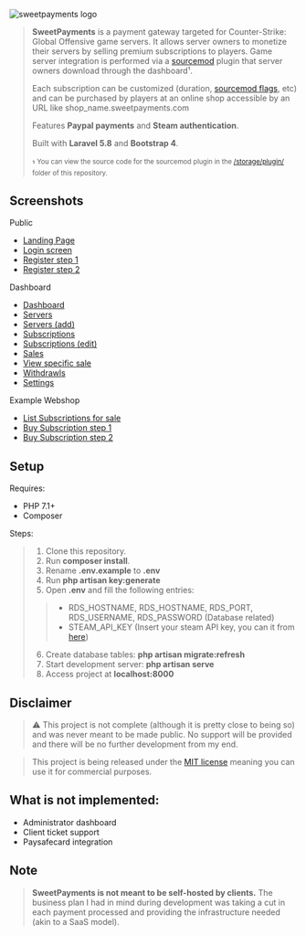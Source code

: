 ![sweetpayments logo](https://i.imgur.com/xvZotOF.png)

> **SweetPayments** is a payment gateway targeted for Counter-Strike: Global Offensive game servers. 
> It allows server owners to monetize their servers by selling premium subscriptions to players. Game server integration is performed via a [sourcemod](https://www.sourcemod.net/) plugin that server owners download through the dashboard¹.
>
> Each subscription can be customized (duration, [sourcemod flags](https://wiki.alliedmods.net/Adding_Admins_(SourceMod)), etc) and can be purchased by players at an online shop accessible by an URL like shop_name.sweetpayments.com
>
> Features **Paypal payments** and **Steam authentication**.
>
> Built with **Laravel 5.8** and **Bootstrap 4**.
> <br>
> <br>
> ¹ <sup>You can view the source code for the sourcemod plugin in the [/storage/plugin/](https://github.com/Erroler/SweetPayments/tree/master/storage/plugin) folder of this repository.</sup>

## Screenshots

Public

- [Landing Page](https://i.imgur.com/7UMvyBF.png)
- [Login screen](https://i.imgur.com/l5Q1rWX.png)
- [Register step 1](https://i.imgur.com/PSNSDio.png)
- [Register step 2](https://i.imgur.com/56nVEdQ.png)

Dashboard
- [Dashboard](https://i.imgur.com/nFODYkL.png)
- [Servers](https://i.imgur.com/9RXdmOK.png)
- [Servers (add)](https://i.imgur.com/Ysfrl8d.png)
- [Subscriptions](https://i.imgur.com/5RIDkHv.png)
- [Subscriptions (edit)](https://i.imgur.com/ObjnVpm.png)
- [Sales](https://i.imgur.com/ReG7ZhE.png)
- [View specific sale](https://i.imgur.com/dsldFiX.png)
- [Withdrawls](https://i.imgur.com/EaipcjG.png)
- [Settings](https://i.imgur.com/HDeTBM6.png)

Example Webshop
- [List Subscriptions for sale](https://i.imgur.com/UDG50ul.png)
- [Buy Subscription step 1](https://i.imgur.com/dlVujP6.png)
- [Buy Subscription step 2](https://i.imgur.com/39Uzors.png)

## Setup

Requires: 

* PHP 7.1+
* Composer

Steps:

> 1. Clone this repository.
> 2. Run **composer install**.
> 3. Rename **.env.example** to **.env**
> 4. Run **php artisan key:generate**
> 5. Open **.env** and fill the following entries: 
> > - RDS_HOSTNAME, RDS_HOSTNAME, RDS_PORT, RDS_USERNAME, RDS_PASSWORD (Database related)
> > - STEAM_API_KEY (Insert your steam API key, you can it from [here](https://steamcommunity.com/dev/apikey))
> 6. Create database tables: **php artisan migrate:refresh**
> 7. Start development server: **php artisan serve**
> 8. Access project at **localhost:8000**

## Disclaimer
> ⚠️ This project is not complete (although it is pretty close to being so) and was never meant to be made public. 
No support will be provided and there will be no further development from my end. 

> This project is being released under the [MIT license](https://choosealicense.com/licenses/mit/) meaning you can use it for commercial purposes.

## What is not implemented:

* Administrator dashboard
* Client ticket support
* Paysafecard integration

## Note

> **SweetPayments is not meant to be self-hosted by clients.** The business plan I had in mind during development was taking a cut in each payment processed and providing the infrastructure needed (akin to a SaaS model).
